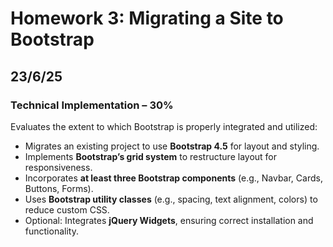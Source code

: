 # Homework 3: Migrating a Site to Bootstrap
23/6/25
---

### **Technical Implementation – 30%**

Evaluates the extent to which Bootstrap is properly integrated and utilized:

- Migrates an existing project to use **Bootstrap 4.5** for layout and styling.
- Implements **Bootstrap’s grid system** to restructure layout for responsiveness.
- Incorporates **at least three Bootstrap components** (e.g., Navbar, Cards, Buttons, Forms).
- Uses **Bootstrap utility classes** (e.g., spacing, text alignment, colors) to reduce custom CSS.
- Optional: Integrates **jQuery Widgets**, ensuring correct installation and functionality.
